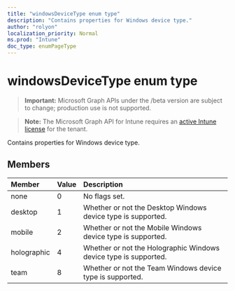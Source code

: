 ```yaml
---
title: "windowsDeviceType enum type"
description: "Contains properties for Windows device type."
author: "rolyon"
localization_priority: Normal
ms.prod: "Intune"
doc_type: enumPageType
---
```


# windowsDeviceType enum type

> **Important:** Microsoft Graph APIs under the /beta version are subject to change; production use is not supported.

> **Note:** The Microsoft Graph API for Intune requires an [active Intune license](https://go.microsoft.com/fwlink/?linkid=839381) for the tenant.

Contains properties for Windows device type.

## Members
|Member|Value|Description|
|:---|:---|:---|
|none|0|No flags set.|
|desktop|1|Whether or not the Desktop Windows device type is supported.|
|mobile|2|Whether or not the Mobile Windows device type is supported.|
|holographic|4|Whether or not the Holographic Windows device type is supported.|
|team|8|Whether or not the Team Windows device type is supported.|



